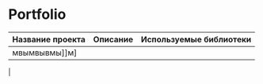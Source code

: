# Portfolio
|   Название проекта      |    Описание          |    Используемые библиотеки     |       
| ----------------------  |  ------------------- |  ----------------------------  |
| мвымвывмы]]м]           |                      |                                |
|
